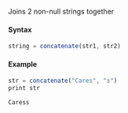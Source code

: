 Joins 2 non-null strings together

#### Syntax
```js
string = concatenate(str1, str2)
```
#### Example
```js
str = concatenate("Cares", "s")
print str
```
```
Caress
```
